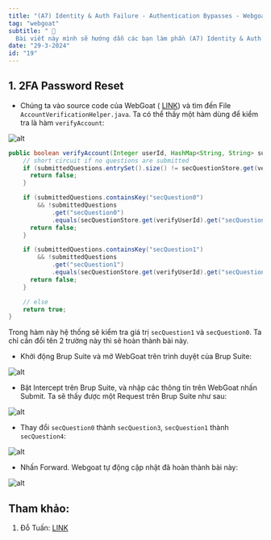 ```yaml
---
title: "(A7) Identity & Auth Failure - Authentication Bypasses - Webgoat"
tag: "webgoat"
subtitle: " 🐐
  Bài viết này mình sẽ hướng dẫn các bạn làm phần (A7) Identity & Auth Failure - Authentication Bypasses"
date: "29-3-2024"
id: "19"
---
```


## 1. 2FA Password Reset

- Chúng ta vào source code của WebGoat ( [LINK](https://github.com/WebGoat/WebGoat/blob/main/src/main/java/org/owasp/webgoat/lessons/authbypass/AccountVerificationHelper.java "LINK")) và tìm đến File `AccountVerificationHelper.java`. Ta có thể thấy một hàm dùng để kiểm tra là hàm `verifyAccount`:

![alt](https://res.cloudinary.com/dhs93uix6/image/upload/v1711683115/WebGoat/H79_fpy5ie.png)

```java
public boolean verifyAccount(Integer userId, HashMap<String, String> submittedQuestions) {
    // short circuit if no questions are submitted
    if (submittedQuestions.entrySet().size() != secQuestionStore.get(verifyUserId).size()) {
      return false;
    }

    if (submittedQuestions.containsKey("secQuestion0")
        && !submittedQuestions
            .get("secQuestion0")
            .equals(secQuestionStore.get(verifyUserId).get("secQuestion0"))) {
      return false;
    }

    if (submittedQuestions.containsKey("secQuestion1")
        && !submittedQuestions
            .get("secQuestion1")
            .equals(secQuestionStore.get(verifyUserId).get("secQuestion1"))) {
      return false;
    }

    // else
    return true;
}
```

Trong hàm này hệ thống sẽ kiểm tra giá trị `secQuestion1` và `secQuestion0`. Ta chỉ cần đổi tên 2 trường này thì sẽ hoàn thành bài này.

- Khởi động Brup Suite và mở WebGoat trên trình duyệt của Brup Suite:

![alt](https://res.cloudinary.com/dhs93uix6/image/upload/v1711683115/WebGoat/H80_ymey1d.png)

- Bật Intercept trên Brup Suite, và nhập các thông tin trên WebGoat nhấn Submit. Ta sẽ thấy được một Request trên Brup Suite như sau:

![alt](https://res.cloudinary.com/dhs93uix6/image/upload/v1711683115/WebGoat/H81_alo5wv.png)

- Thay đổi `secQuestion0` thành `secQuestion3`, `secQuestion1` thành `secQuestion4`:

![alt](https://res.cloudinary.com/dhs93uix6/image/upload/v1711683115/WebGoat/H82_wybzvh.png)

- Nhấn Forward. Webgoat tự động cập nhật đã hoàn thành bài này:

![alt](https://res.cloudinary.com/dhs93uix6/image/upload/v1711683115/WebGoat/H83_krdalc.png)

## Tham khảo:

1. Đỗ Tuấn: [LINK](https://www.youtube.com/watch?v=syJl0lz2-5Q&list=PLnj5dvzj6CTrOtVLaXb9qvlBuMfpf1ySn&index=13 "LINK")
